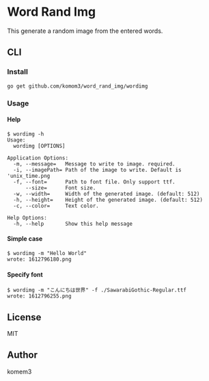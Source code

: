 # Word Rand Img

This generate a random image from the entered words.

## CLI

### Install

```shell
go get github.com/komom3/word_rand_img/wordimg
```

### Usage

#### Help

```shell
$ wordimg -h
Usage:
  wordimg [OPTIONS]

Application Options:
  -m, --message=   Message to write to image. required.
  -i, --imagePath= Path of the image to write. Default is 'unix_time.png
  -f, --font=      Path to font file. Only support ttf.
      --size=      Font size.
  -w, --width=     Width of the generated image. (default: 512)
  -h, --height=    Height of the generated image. (default: 512)
  -c, --color=     Text color.

Help Options:
  -h, --help       Show this help message
```

#### Simple case

```shell
$ wordimg -m "Hello World"
wrote: 1612796180.png
```

#### Specify font
```shell
$ wordimg -m "こんにちは世界" -f ./SawarabiGothic-Regular.ttf
wrote: 1612796255.png
```

## License

MIT

## Author
komem3
